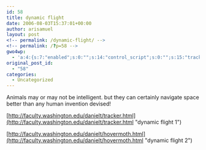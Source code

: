 ```yaml
---
id: 58
title: dynamic flight
date: 2006-08-03T15:37:01+00:00
author: arisamuel
layout: post
<!-- permalink: /dynamic-flight/ -->
<!-- permalink: /?p=58 -->
gwo4wp:
  - 'a:4:{s:7:"enabled";s:0:"";s:14:"control_script";s:0:"";s:15:"tracking_script";s:0:"";s:17:"conversion_script";s:0:"";}'
original_post_id:
  - "58"
categories:
  - Uncategorized
---
```

Animals may or may not be intelligent. but they can certainly navigate space better than any human invention devised!

[http://faculty.washington.edu/danielt/tracker.html](http://faculty.washington.edu/danielt/tracker.html "dynamic flight 1")

[http://faculty.washington.edu/danielt/hovermoth.html](http://faculty.washington.edu/danielt/hovermoth.html "dynamic flight 2")